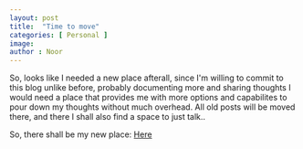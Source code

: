 ```yaml
---
layout: post
title:  "Time to move"
categories: [ Personal ]
image: 
author : Noor
---
```


So, looks like I needed a new place afterall, since I'm willing to commit to this blog unlike before, probably documenting more and sharing thoughts I would need a place that provides me with more options and capabilites to pour down my thoughts without much overhead. All old posts will be moved there, and there I shall also find a space to just talk..

So, there shall be my new place: <a href=https://dan9lin9conversations.wordpress.com> Here </a>